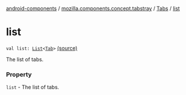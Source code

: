 [android-components](../../index.md) / [mozilla.components.concept.tabstray](../index.md) / [Tabs](index.md) / [list](./list.md)

# list

`val list: `[`List`](https://kotlinlang.org/api/latest/jvm/stdlib/kotlin.collections/-list/index.html)`<`[`Tab`](../-tab/index.md)`>` [(source)](https://github.com/mozilla-mobile/android-components/blob/master/components/concept/tabstray/src/main/java/mozilla/components/concept/tabstray/Tabs.kt#L14)

The list of tabs.

### Property

`list` - The list of tabs.